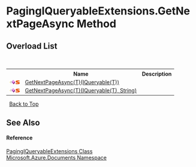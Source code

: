 # PagingIQueryableExtensions.GetNextPageAsync Method 
 


## Overload List
&nbsp;<table><tr><th></th><th>Name</th><th>Description</th></tr><tr><td>![Public method](media/pubmethod.gif "Public method")![Static member](media/static.gif "Static member")</td><td><a href="7c4447c3-0789-2f5d-8e32-65a5d8e2236e">GetNextPageAsync(T)(IQueryable(T))</a></td><td /></tr><tr><td>![Public method](media/pubmethod.gif "Public method")![Static member](media/static.gif "Static member")</td><td><a href="d846eaaf-247f-143f-4de2-1a6d057e52f6">GetNextPageAsync(T)(IQueryable(T), String)</a></td><td /></tr></table>&nbsp;
<a href="#pagingiqueryableextensions.getnextpageasync-method">Back to Top</a>

## See Also


#### Reference
<a href="8c2e3a03-f1de-8b54-74c8-f5360d57c48e">PagingIQueryableExtensions Class</a><br /><a href="856b2e23-9c8b-2618-f913-67d85d500616">Microsoft.Azure.Documents Namespace</a><br />